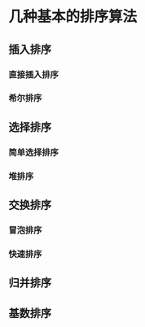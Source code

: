 # 几种基本的排序算法

## 插入排序

### 直接插入排序

### 希尔排序

## 选择排序

### 简单选择排序

### 堆排序

## 交换排序

### 冒泡排序

### 快速排序

## 归并排序


## 基数排序